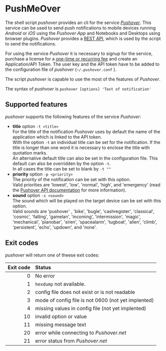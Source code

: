 # PushMeOver

The shell script *pushover* provides an cli for the service [*Pushover*](https://pushover.net/ "Pushover: Simple Notifications for Android, iOS, and Desktop"). This service can be used to send push notifications to mobile devices running *Android* or *iOS* using the *Pushover App* and Notebooks and Desktops using browser plugins. *Pushover* provides a [REST API](https://pushover.net/api "Pushover: API"), which is used by the script to send the notifications.

For using the service *Pushover* it is necessary to signup for the service, purchase a license for a [one-time or recurring fee](https://pushover.net/faq#overview-fees "Pushover: Frequently Asked Questions") and create an Application/API Token. The user key and the API token have to be added to the configuration file of *pushover* (`~/.pushover.conf` ). 

The script *pushover* is capable to use the most of the features of *Pushover*. 

The syntax of *pushvoer* is `pushover [options] 'Text of notification'`

## Supported features

*pushover* supports the following features of the service *Pushover*:

* **title** option `-t <title>`    
For the title of the notification *Pushover* uses by default the name of the application which is linked to the API token.    
With the option `-t` an individual title can be set for the notification. If the title is longer than one word it is necessary to enclose the title with quotation marks.  
An alternative default title can also be set in the configuration file. This default can also be overridden by the option `-t`.  
In all cases the title can be set to blank by `-t ""`
* **priority** option `-p <priority>`  
The priority of the notification can be set with this option.  
Valid priorities are 'lowest', 'low', 'normal', 'high', and 'emergency' (read the [Pushover API documentation](https://pushover.net/api "Pushover: API") for more information).
* **sound** option `-s <sound>`  
The sound which will be played on the target device can be set with this option.  
Valid sounds are  'pushover' , 'bike', 'bugle', 'cashregister', 'classical', 'cosmic', 'falling', 'gamelan', 'incoming', 'intermission', 'magic', 'mechanical', 'pianobar', 'siren', 'spacealarm', 'tugboat', 'alien', 'climb', 'persistent', 'echo', 'updown', and 'none'.

## Exit codes

*pushover* will return one of theese exit codes:

| Exit code | Status |
| ---:|:--- |
| 0 | No error |
| 1 | `hexdump` not available. |
| 2 | config file does not exist or is not readable |
| 3 | mode of config file is not 0600 (not yet implented) |
| 4 | missing values in config file (not yet implented) |
| 10 | invalid option or value |
| 11 | missing message text |
| 20 | error while connecting to *Pushover.net* |
| 21 | error status from *Pushover.net* |
